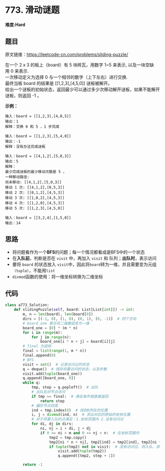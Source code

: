 # 773. 滑动谜题
**难度:Hard**
## 题目
原文链接：https://leetcode-cn.com/problems/sliding-puzzle/

在一个 2 x 3 的板上（board）有 5 块砖瓦，用数字 1~5 来表示, 以及一块空缺用 0 来表示.  
一次移动定义为选择 0 与一个相邻的数字（上下左右）进行交换.  
最终当板 board 的结果是 [[1,2,3],[4,5,0]] 谜板被解开。  
给出一个谜板的初始状态，返回最少可以通过多少次移动解开谜板，如果不能解开谜板，则返回 -1 。

**示例：**
```
输入：board = [[1,2,3],[4,0,5]]
输出：1
解释：交换 0 和 5 ，1 步完成
```
```
输入：board = [[1,2,3],[5,4,0]]
输出：-1
解释：没有办法完成谜板
```
```
输入：board = [[4,1,2],[5,0,3]]
输出：5
解释：
最少完成谜板的最少移动次数是 5 ，
一种移动路径:
尚未移动: [[4,1,2],[5,0,3]]
移动 1 次: [[4,1,2],[0,5,3]]
移动 2 次: [[0,1,2],[4,5,3]]
移动 3 次: [[1,0,2],[4,5,3]]
移动 4 次: [[1,2,0],[4,5,3]]
移动 5 次: [[1,2,3],[4,5,0]]
```
```
输入：board = [[3,2,4],[1,5,0]]
输出：14
```

## 思路
* 将问题看作为一个**BFS**的问题；每一个情况都看成是BFS中的一个状态
* 在**入队前**，判断是否在 `visit` 中，再加入 `visit` 和 队列；**出队时**，表示访问
* 要将 `board` 的状态放入 `visit`中，因此将`board`转为一维，并且需要变为元组`（tuple）`，不能用`list`
* `divmod`函数的使用：将一维坐标转换为二维坐标

## 代码
```python
class a773_Solution:
    def slidingPuzzle(self, board: List[List[int]]) -> int:
        m, n = len(board), len(board[0])
        dirs = [(-1, 0), (1, 0), (0, 1), (0, -1)]  # 四个方向
        # board_one 表示将二维数组变为一维
        board_one = [0] * (m * n)
        for i in range(m):
            for j in range(n):
                board_one[i * n + j] = board[i][j]
        # final 为目标
        final = list(range(1, m * n))
        final.append(0)
        # BFS
        visit = set()  # 记录访问过的状态
        q = deque()  # 保存将要访问的状态，以及步数
        visit.add(tuple(board_one))
        q.append([board_one, 0])
        while q:
            tmp, step = q.popleft()  # 出队
            # 出队后对节点访问
            if tmp == final:  # 满足条件就直接返回
                return step
            # 遍历节点四周
            ind = tmp.index(0)  # 找到0所在的位置
            i, j = divmod(ind, n)  # 求出对应的原始的坐标位置
            # 对于将要入队的点满足：1.坐标范围内 2.没有访问过
            for di, dj in dirs:
                ni, nj = i + di, j + dj
                if 0 <= ni < m and 0 <= nj < n:  # 在坐标范围内
                    tmp2 = tmp.copy()
                    tmp2[ni * n + nj], tmp2[ind] = tmp2[ind], tmp2[ni * n + nj]
                    if tuple(tmp2) not in visit:  # 没有访问过，则入队、添加入访问过状态
                        visit.add(tuple(tmp2))
                        q.append([tmp2, step + 1])

        return -1
```
